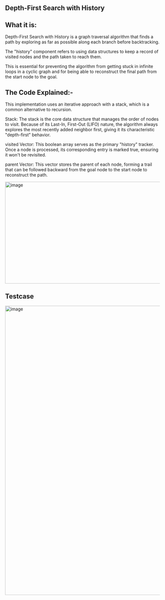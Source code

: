Depth-First Search with History
-

What it is:
-

Depth-First Search with History is a graph traversal algorithm that finds a path by exploring as far as possible along each branch before backtracking.

The "history" component refers to using data structures to keep a record of visited nodes and the path taken to reach them. 

This is essential for preventing the algorithm from getting stuck in infinite loops in a cyclic graph and for being able to reconstruct the final path from the start node to the goal.


The Code Explained:-
-


This implementation uses an iterative approach with a stack, which is a common alternative to recursion.


Stack: The stack is the core data structure that manages the order of nodes to visit. Because of its Last-In, First-Out (LIFO) nature, the algorithm always explores the most recently added neighbor first, giving it its characteristic "depth-first" behavior.


visited Vector: This boolean array serves as the primary "history" tracker. Once a node is processed, its corresponding entry is marked true, ensuring it won't be revisited.


parent Vector: This vector stores the parent of each node, forming a trail that can be followed backward from the goal node to the start node to reconstruct the path.


<img width="854" height="330" alt="image" src="https://github.com/user-attachments/assets/802d176b-1cc2-4fdc-b249-b7d83cfc5890" />


Testcase
-

<img width="522" height="938" alt="image" src="https://github.com/user-attachments/assets/bc0c1288-3d5d-44de-b903-29903b4d600a" />
